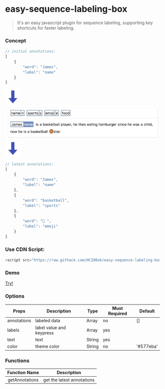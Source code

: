 # easy-sequence-labeling-box
> It's an easy javascript plugin for sequence labeling, supporting key shortcuts for faster labeling.

### Concept
```javascript
// initial annotations:
[
    {
        "word": "James",
        "label": "name"
    }
] 
```
<img src="down-arrow.png" width="50px"/><br/>
<img src="demo.gif" width="650px"/><br/>
<img src="down-arrow.png" width="50px"/><br/>
```javascript
// latest annotations: 
[
    {
        "word": "James", 
        "label": "name"
    }, 
    {
        "word": "basketball",
        "label": "sports"
    }, 
    {
        "word": "🏀 ",
        "label": "emoji"
    }
]
```

### Use CDN Script: 
```javascript
<script src="https://raw.githack.com/HC200ok/easy-sequence-labeling-box/master/dist/easySequenceLabelingBox.min.js"></script>
```

### Demo
[Try!](https://codesandbox.io/s/easy-sequence-labeling-box-igykl?file=/index.html)

### Options
| Props       | Description              | Type   | Must Required | Default   |
| ----------- | ------------------------ | ------ | ------------- | --------- |
| annotations | labeled data             | Array  | no            | []        |
| labels      | label value and keypress | Array  | yes           |           |
| text        | text                     | String | yes           |           |
| color       | theme color              | String | no            | '#577eba' |

### Functions
| Function Name  | Description                |
| :------------: | -------------------------- |
| getAnnotations | get the latest annotations |

